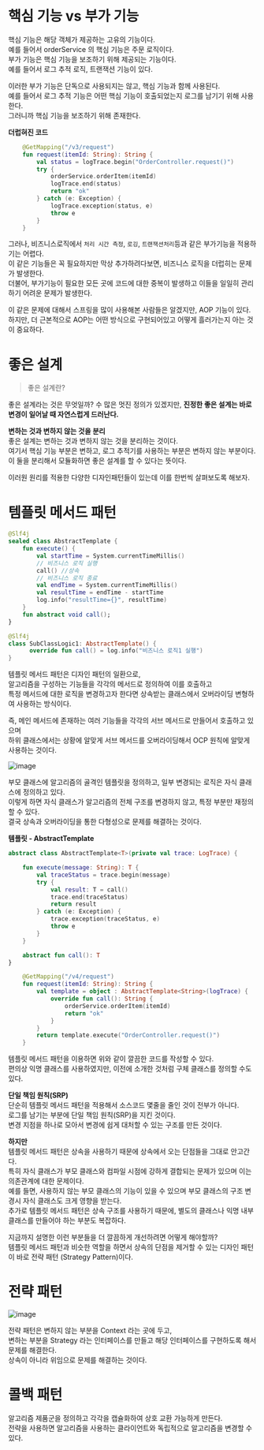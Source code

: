 # 핵심 기능 vs 부가 기능
        
핵심 기능은 해당 객체가 제공하는 고유의 기능이다.         
예를 들어서 orderService 의 핵심 기능은 주문 로직이다.           
부가 기능은 핵심 기능을 보조하기 위해 제공되는 기능이다.      
예를 들어서 로그 추적 로직, 트랜잭션 기능이 있다.     
  
이러한 부가 기능은 단독으로 사용되지는 않고, 핵심 기능과 함께 사용된다.     
예를 들어서 로그 추적 기능은 어떤 핵심 기능이 호출되었는지 로그를 남기기 위해 사용한다.      
그러니까 핵심 기능을 보조하기 위해 존재한다.     
   
**더럽혀진 코드**
```kt
    @GetMapping("/v3/request")
    fun request(itemId: String): String {
        val status = logTrace.begin("OrderController.request()")
        try {
            orderService.orderItem(itemId)
            logTrace.end(status)
            return "ok"
        } catch (e: Exception) {
            logTrace.exception(status, e)
            throw e
        }
    }
```   

그러나, 비즈니스로직에서 `처리 시간 측정`, `로깅`, `트랜잭션처리`등과 같은 부가기능을 적용하기는 어렵다.         
이 같은 기능들은 꼭 필요하지만 막상 추가하려다보면, 비즈니스 로직을 더럽히는 문제가 발생한다.            
더불어, 부가기능이 필요한 모든 곳에 코드에 대한 중복이 발생하고 이들을 일일히 관리하기 어려운 문제가 발생한다.          
        
이 같은 문제에 대해서 스프링을 많이 사용해본 사람들은 알겠지만, AOP 기능이 있다.              
하지만, 더 근본적으로 AOP는 어떤 방식으로 구현되어있고 어떻게 흘러가는지 아는 것이 중요하다.           
    
# 좋은 설계    
> 좋은 설계란?    

좋은 설계라는 것은 무엇일까? 수 많은 멋진 정의가 있겠지만, **진정한 좋은 설계는 바로 변경이 일어날 때 자연스럽게 드러난다.**   
   
**변하는 것과 변하지 않는 것을 분리**      
좋은 설계는 변하는 것과 변하지 않는 것을 분리하는 것이다.    
여기서 핵심 기능 부분은 변하고, 로그 추적기를 사용하는 부분은 변하지 않는 부분이다.     
이 둘을 분리해서 모듈화하면 좋은 설계를 할 수 있다는 뜻이다.     
       
이러원 원리를 적용한 다양한 디자인패턴들이 있는데 이를 한번씩 살펴보도록 해보자.      

# 템플릿 메서드 패턴     

```kt
@Slf4j
sealed class AbstractTemplate {
    fun execute() {
        val startTime = System.currentTimeMillis()
        // 비즈니스 로직 실행
        call() //상속
        // 비즈니스 로직 종료
        val endTime = System.currentTimeMillis()
        val resultTime = endTime - startTime
        log.info("resultTime={}", resultTime)
    }
    fun abstract void call();
}
```   
```kt
@Slf4j
class SubClassLogic1: AbstractTemplate() {
      override fun call() = log.info("비즈니스 로직1 실행")
}
```
  
템플릿 메서드 패턴은 디자인 패턴의 일환으로,              
알고리즘을 구성하는 기능들을 각각의 메서드로 정의하여 이를 호출하고     
특정 메서드에 대한 로직을 변경하고자 한다면 상속받는 클래스에서 오버라이딩 변형하여 사용하는 방식이다.      
             
즉, 메인 메서드에 존재하는 여러 기능들을 각각의 서브 메서드로 만들어서 호출하고 있으며      
하위 클래스에서는 상황에 알맞게 서브 메서드를 오버라이딩해서 OCP 원칙에 알맞게 사용하는 것이다.      
   
![image](https://user-images.githubusercontent.com/50267433/147438258-c50df51b-fedc-4d56-83e5-62c8096e344d.png)   
  
부모 클래스에 알고리즘의 골격인 템플릿을 정의하고, 일부 변경되는 로직은 자식 클래스에 정의하고 있다.        
이렇게 하면 자식 클래스가 알고리즘의 전체 구조를 변경하지 않고, 특정 부분만 재정의할 수 있다.       
결국 상속과 오버라이딩을 통한 다형성으로 문제를 해결하는 것이다.   
  
**템플릿 - AbstractTemplate**
```kt
abstract class AbstractTemplate<T>(private val trace: LogTrace) {

    fun execute(message: String): T {
        val traceStatus = trace.begin(message)
        try {
            val result: T = call()
            trace.end(traceStatus)
            return result
        } catch (e: Exception) {
            trace.exception(traceStatus, e)
            throw e
        }
    }

    abstract fun call(): T
}
```
```kt
    @GetMapping("/v4/request")
    fun request(itemId: String): String {
        val template = object : AbstractTemplate<String>(logTrace) {
            override fun call(): String {
                orderService.orderItem(itemId)
                return "ok"
            }
        }
        return template.execute("OrderController.request()")
    }
```
템플릿 메서드 패턴을 이용하면 위와 같이 깔끔한 코드를 작성할 수 있다.      
편의상 익명 클래스를 사용하였지만, 이전에 소개한 것처럼 구체 클래스를 정의할 수도 있다.      
        
**단일 책임 원칙(SRP)**       
단순히 템플릿 메서드 패턴을 적용해서 소스코드 몇줄을 줄인 것이 전부가 아니다.     
로그를 남기는 부분에 단일 책임 원칙(SRP)을 지킨 것이다.        
변경 지점을 하나로 모아서 변경에 쉽게 대처할 수 있는 구조를 만든 것이다.     
       
**하지만**          
템플릿 메서드 패턴은 상속을 사용하기 때문에 상속에서 오는 단점들을 그대로 안고간다.          
특히 자식 클래스가 부모 클래스와 컴파일 시점에 강하게 결합되는 문제가 있으며 이는 의존관계에 대한 문제이다.        
예를 들면, 사용하지 않는 부모 클래스의 기능이 있을 수 있으며 부모 클래스의 구조 변경시 자식 클래스도 크게 영향을 받는다.        
추가로 템플릿 메서드 패턴은 상속 구조를 사용하기 때문에, 별도의 클래스나 익명 내부 클래스를 만들어야 하는 부분도 복잡하다.  
   
지금까지 설명한 이런 부분들을 더 깔끔하게 개선하려면 어떻게 해야할까?    
템플릿 메서드 패턴과 비슷한 역할을 하면서 상속의 단점을 제거할 수 있는 디자인 패턴이 바로 전략 패턴 (Strategy Pattern)이다.     

# 전략 패턴 

![image](https://user-images.githubusercontent.com/50267433/147438204-5a4a7284-e0fd-4509-9a04-ea130df69adf.png)

전략 패턴은 변하지 않는 부분을 Context 라는 곳에 두고,       
변하는 부분을 Strategy 라는 인터페이스를 만들고 해당 인터페이스를 구현하도록 해서 문제를 해결한다.       
상속이 아니라 위임으로 문제를 해결하는 것이다.    
 
# 콜백 패턴     
               
알고리즘 제품군을 정의하고 각각을 캡슐화하여 상호 교환 가능하게 만든다.            
전략을 사용하면 알고리즘을 사용하는 클라이언트와 독립적으로 알고리즘을 변경할 수 있다.          


